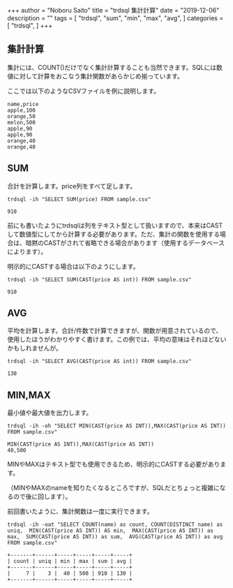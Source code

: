 +++
author = "Noboru Saito"
title = "trdsql 集計計算"
date = "2019-12-06"
description = ""
tags = [
    "trdsql",
    "sum",
    "min",
    "max",
    "avg",
]
categories = [
    "trdsql",
]
+++

## 集計計算

集計には、COUNT()だけでなく集計計算することも当然できます。SQLには数値に対して計算をおこなう集計関数があらかじめ揃っています。

ここでは以下のようなCSVファイルを例に説明します。

```sample.csv
name,price
apple,100
orange,50
melon,500
apple,90
apple,90
orange,40
orange,40
```

## SUM

合計を計算します。price列をすべて足します。

```console
trdsql -ih "SELECT SUM(price) FROM sample.csv"
```
```
910
```

前にも書いたようにtrdsqlは列をテキスト型として扱いますので、本来はCASTして数値型にしてから計算する必要があります。ただ、集計の関数を使用する場合は、暗黙のCASTがされて省略できる場合があります（使用するデータベースによります）。

明示的にCASTする場合は以下のようにします。

```console
trdsql -ih "SELECT SUM(CAST(price AS int)) FROM sample.csv"
```
```
910
```

## AVG

平均を計算します。合計/件数で計算できますが、関数が用意されているので、使用したほうがわかりやすく書けます。この例では、平均の意味はそれほどないかもしれませんが。

```console
trdsql -ih "SELECT AVG(CAST(price AS int)) FROM sample.csv"
```
```
130
```

## MIN,MAX

最小値や最大値を出力します。

```console
trdsql -ih -oh "SELECT MIN(CAST(price AS INT)),MAX(CAST(price AS INT)) FROM sample.csv"
```
```
MIN(CAST(price AS INT)),MAX(CAST(price AS INT))
40,500
```

MINやMAXはテキスト型でも使用できるため、明示的にCASTする必要があります。

（MINやMAXのnameを知りたくなるところですが、SQLだとちょっと複雑になるので後に回します）。

前回書いたように、集計関数は一度に実行できます。

```console
trdsql -ih -oat "SELECT COUNT(name) as count, COUNT(DISTINCT name) as uniq,  MIN(CAST(price AS INT)) AS min,  MAX(CAST(price AS INT)) as max,  SUM(CAST(price AS INT)) as sum,  AVG(CAST(price AS INT)) as avg FROM sample.csv"
```
```
+-------+------+-----+-----+-----+-----+
| count | uniq | min | max | sum | avg |
+-------+------+-----+-----+-----+-----+
|     7 |    3 |  40 | 500 | 910 | 130 |
+-------+------+-----+-----+-----+-----+
```
